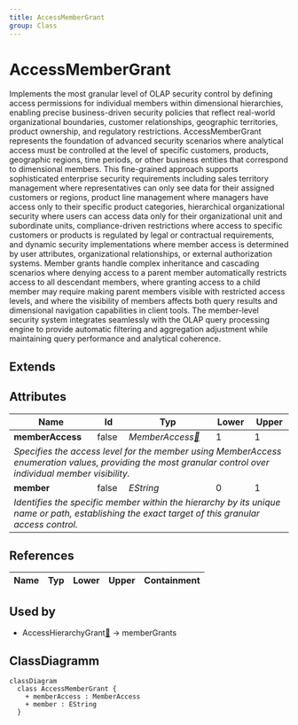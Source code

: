 ```yaml
---
title: AccessMemberGrant
group: Class
---
```


# AccessMemberGrant<a name="class-accessmembergrant"></a>

Implements the most granular level of OLAP security control by defining access permissions for individual members within dimensional hierarchies, enabling precise business-driven security policies that reflect real-world organizational boundaries, customer relationships, geographic territories, product ownership, and regulatory restrictions. AccessMemberGrant represents the foundation of advanced security scenarios where analytical access must be controlled at the level of specific customers, products, geographic regions, time periods, or other business entities that correspond to dimensional members. This fine-grained approach supports sophisticated enterprise security requirements including sales territory management where representatives can only see data for their assigned customers or regions, product line management where managers have access only to their specific product categories, hierarchical organizational security where users can access data only for their organizational unit and subordinate units, compliance-driven restrictions where access to specific customers or products is regulated by legal or contractual requirements, and dynamic security implementations where member access is determined by user attributes, organizational relationships, or external authorization systems. Member grants handle complex inheritance and cascading scenarios where denying access to a parent member automatically restricts access to all descendant members, where granting access to a child member may require making parent members visible with restricted access levels, and where the visibility of members affects both query results and dimensional navigation capabilities in client tools. The member-level security system integrates seamlessly with the OLAP query processing engine to provide automatic filtering and aggregation adjustment while maintaining query performance and analytical coherence.
## Extends

## Attributes

<table>
  <thead>
    <tr>
      <th>Name</th>
      <th>Id</th>
      <th>Typ</th>
      <th>Lower</th>
      <th>Upper</th>
    </tr>
  </thead>
  <tbody>
    <tr>
      <td><strong>memberAccess</strong></td>
      <td>false</td>
      <td><em>MemberAccess<a href="./enum-MemberAccess">🔗</a></em></td>
      <td>1</td>
      <td>1</td>
    </tr>
    <tr>
      <td colspan="5"><em>Specifies the access level for the member using MemberAccess enumeration values, providing the most granular control over individual member visibility.</em></td>
    </tr>
    <tr>
      <td><strong>member</strong></td>
      <td>false</td>
      <td><em>EString</em></td>
      <td>0</td>
      <td>1</td>
    </tr>
    <tr>
      <td colspan="5"><em>Identifies the specific member within the hierarchy by its unique name or path, establishing the exact target of this granular access control.</em></td>
    </tr>
  </tbody>
</table>

## References

<table>
  <thead>
    <tr>
      <th>Name</th>
      <th>Typ</th>
      <th>Lower</th>
      <th>Upper</th>
      <th>Containment</th>
    </tr>
  </thead>
  <tbody>
  </tbody>
</table>



## Used by

- AccessHierarchyGrant[🔗](./class-AccessHierarchyGrant) → memberGrants

## ClassDiagramm

```mermaid
classDiagram
  class AccessMemberGrant {
    + memberAccess : MemberAccess
    + member : EString
  }



```
